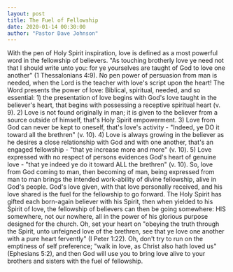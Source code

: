 ```yaml
---
layout: post
title: The Fuel of Fellowship
date: 2020-01-14 00:30:00
author: "Pastor Dave Johnson"
---
```


With the pen of Holy Spirit inspiration, love is defined as a most powerful word in the fellowship of believers. "As touching brotherly love ye need not that I should write unto you: for ye yourselves are taught of God to love one another" (1 Thessalonians 4:9). No pen power of persuasion from man is needed, when the Lord is the teacher with love's script upon the heart! The Word presents the power of love: Biblical, spiritual, needed, and so essential: 1) the presentation of love begins with God's love taught in the believer's heart, that begins with possessing a receptive spiritual heart (v. 9). 2) Love is not found originally in man; it is given to the believer from a source outside of himself, that's Holy Spirit empowerment. 3) Love from God can never be kept to oneself, that's love's activity - "Indeed, ye DO it toward all the brethren" (v. 10). 4) Love is always growing in the believer as he desires a close relationship with God and with one another, that's an engaged fellowship - "that ye increase more and more" (v. 10). 5) Love expressed with no respect of persons evidences God's heart of genuine love - "that ye indeed ye do it toward ALL the brethren" (v. 10). So, love from God coming to man, then becoming of man, being expressed from man to man brings the intended work-ability of divine fellowship, alive in God's people. God's love given, with that love personally received, and his love shared is the fuel for the fellowship to go forward. The Holy Spirit has gifted each born-again believer with his Spirit, then when yielded to his Spirit of love, the fellowship of believers can then be going somewhere: HIS somewhere, not our nowhere, all in the power of his glorious purpose designed for the church. Oh, set your heart on "obeying the truth through the Spirit, unto unfeigned love of the brethren, see that ye love one another with a pure heart fervently" (I Peter 1:22). Oh, don't try to run on the emptiness of self preference; "walk in love, as Christ also hath loved us" (Ephesians 5:2), and then God will use you to bring love alive to your brothers and sisters with the fuel of fellowship.
